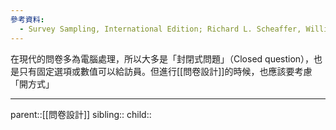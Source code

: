 ```yaml
---
參考資料:
  - Survey Sampling, International Edition; Richard L. Scheaffer, William Mendenhall. III
---
```

在現代的問卷多為電腦處理，所以大多是「封閉式問題」（Closed question），也是只有固定選項或數值可以給訪員。但進行[[問卷設計]]的時候，也應該要考慮「開方式」
- - -
parent::[[問卷設計]]
sibling::
child::